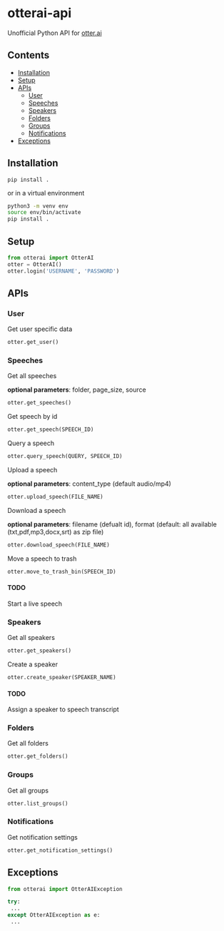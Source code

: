 # otterai-api

Unofficial Python API for [otter.ai](http://otter.ai)

## Contents

- [Installation](#installation)
- [Setup](#setup)
- [APIs](#apis)
  - [User](#user)
  - [Speeches](#speeches)
  - [Speakers](#speakers)
  - [Folders](#folders)
  - [Groups](#groups)
  - [Notifications](#notifications)
- [Exceptions](#exceptions)

## Installation

`pip install .`

or in a virtual environment
 ```bash 
 python3 -m venv env
 source env/bin/activate
 pip install .
 ```
 
 ## Setup
 ```python
 from otterai import OtterAI
 otter = OtterAI()
 otter.login('USERNAME', 'PASSWORD')
 ```
 
 ## APIs

### User
Get user specific data

```python
otter.get_user()
```

### Speeches
Get all speeches 

**optional parameters**: folder, page_size, source

```python
otter.get_speeches()
```

Get speech by id

```python
otter.get_speech(SPEECH_ID)
```

Query a speech

```python
otter.query_speech(QUERY, SPEECH_ID)
```

Upload a speech

**optional parameters**: content_type (default audio/mp4)

```python
otter.upload_speech(FILE_NAME)
```

Download a speech

**optional parameters**: filename (defualt id), format (default: all available (txt,pdf,mp3,docx,srt) as zip file)

```python
otter.download_speech(FILE_NAME)
```

Move a speech to trash

```python
otter.move_to_trash_bin(SPEECH_ID)
```

#### TODO
Start a live speech

### Speakers

Get all speakers

```python
otter.get_speakers()
```

Create a speaker

```python
otter.create_speaker(SPEAKER_NAME)
```

#### TODO
Assign a speaker to speech transcript

### Folders

Get all folders

```python
otter.get_folders()
```

### Groups

Get all groups

```python
otter.list_groups()
```

### Notifications

Get notification settings

```python
otter.get_notification_settings()
```

## Exceptions

```python
from otterai import OtterAIException

try: 
 ...
except OtterAIException as e:
 ...
